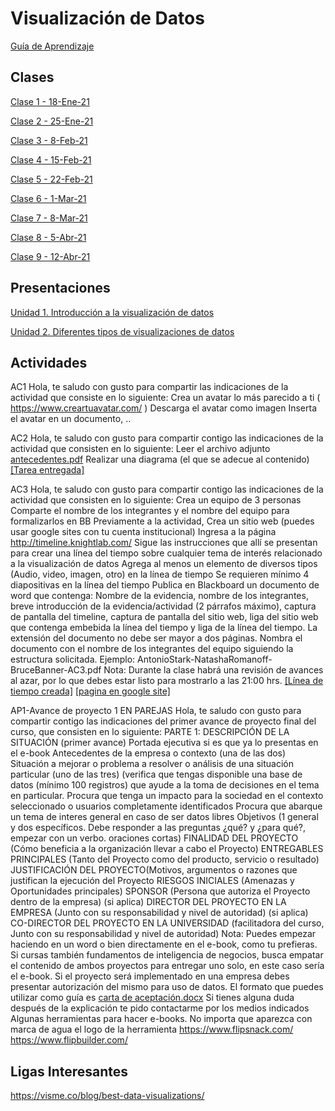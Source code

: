 # Visualización de Datos
[Guía de Aprendizaje](https://github.com/mosesmarin/Maestria-Ciencia-de-datos-e-inteligencia-de-negocios/blob/master/Visualizacion-de-Datos/presentaciones/DAT504-VISUALIZACIO%CC%81N%20DE%20DATOS-GUIA%20DE%20APRENDIZAJE.pdf)

## Clases
[Clase 1 - 18-Ene-21](https://youtu.be/pe_jBqiaWT4)

[Clase 2 - 25-Ene-21](https://youtu.be/JYlKXy-Ek04)

[Clase 3 - 8-Feb-21](https://youtu.be/Sl1dg-bXBTI)

[Clase 4 - 15-Feb-21](https://youtu.be/AtRfWLkQ-f4)

[Clase 5 - 22-Feb-21](https://youtu.be/G85hrqARodA)

[Clase 6 - 1-Mar-21](https://youtu.be/5R_aeHHQhg8)

[Clase 7 - 8-Mar-21](https://youtu.be/Ykk0IQdAdpw)

[Clase 8 - 5-Abr-21](https://youtu.be/E2o4u5L_kqs)

[Clase 9 - 12-Abr-21](https://youtu.be/JYO0mzlNAP8)





## Presentaciones
[Unidad 1. Introducción a la visualización de datos](https://github.com/mosesmarin/Maestria-Ciencia-de-datos-e-inteligencia-de-negocios/blob/master/Visualizacion-de-Datos/presentaciones/DAT504-Unidad%201%20Primavera%202021.pdf)

[Unidad 2. Diferentes tipos de visualizaciones de datos](https://github.com/mosesmarin/Maestria-Ciencia-de-datos-e-inteligencia-de-negocios/blob/master/Visualizacion-de-Datos/presentaciones/DAT504-Unidad%202%20Primavera%202021.pdf)

## Actividades

AC1
Hola, te saludo con gusto para compartir las indicaciones de la actividad que consiste en lo siguiente: Crea un avatar lo más parecido a ti ( https://www.creartuavatar.com/ ) Descarga el avatar como imagen Inserta el avatar en un documento, ..

AC2
Hola, te saludo con gusto para compartir contigo las indicaciones de la actividad que consisten en lo siguiente:
Leer el archivo adjunto [antecedentes.pdf](https://github.com/mosesmarin/Maestria-Ciencia-de-datos-e-inteligencia-de-negocios/blob/master/Visualizacion-de-Datos/archivos/antecedentes_compressed.pdf)
Realizar una diagrama (el que se adecue al contenido)
[[Tarea entregada]](https://github.com/mosesmarin/Maestria-Ciencia-de-datos-e-inteligencia-de-negocios/blob/master/Visualizacion-de-Datos/archivos/Moises-Marin-AC2.pdf)

AC3
Hola, te saludo con gusto para compartir contigo las indicaciones de la actividad que consisten en lo siguiente:
Crea un equipo de 3 personas
Comparte el nombre de los integrantes y el nombre del equipo para formalizarlos en BB
Previamente a la actividad,
Crea un sitio web (puedes usar google sites con tu cuenta institucional)
Ingresa a la página http://timeline.knightlab.com/
Sigue las instrucciones que allí se presentan para crear una línea del tiempo sobre cualquier tema de interés relacionado a la visualización de datos
Agrega al menos un elemento de diversos tipos (Audio, video, imagen, otro) en la línea de tiempo
Se requieren mínimo 4 diapositivas en la línea del tiempo
Publica en Blackboard un documento de word que contenga: Nombre de la evidencia, nombre de los integrantes, breve introducción de la evidencia/actividad (2 párrafos máximo), captura de pantalla del timeline, captura de pantalla del sitio web, liga del sitio web que contenga embebida la línea del tiempo y liga de la línea del tiempo.
La extensión del documento no debe ser mayor a dos páginas.
Nombra el documento con el nombre de los integrantes del equipo siguiendo la estructura solicitada. Ejemplo: AntonioStark-NatashaRomanoff-BruceBanner-AC3.pdf
Nota: Durante la clase habrá una revisión de avances al azar, por lo que debes estar listo para mostrarlo a las 21:00 hrs.
[[Línea de tiempo creada]](https://cdn.knightlab.com/libs/timeline3/latest/embed/index.html?source=1ZCQRaIT_B_fWwYsOhkAYBO7rOkDZ3F5S_6Pu-E16e6s&font=Default&lang=en&initial_zoom=2&height=650%27)
[[pagina en google site]](https://sites.google.com/upaep.edu.mx/datamaticos-ac3/inicio)

AP1-Avance de proyecto 1
EN PAREJAS
Hola, te saludo con gusto para compartir contigo las indicaciones del primer avance de proyecto final del curso, que consisten en lo siguiente:
PARTE 1: DESCRIPCIÓN DE LA SITUACIÓN (primer avance)
Portada ejecutiva si es que ya lo presentas en el e-book
Antecedentes de la empresa o contexto (una de las dos)
Situación a mejorar o problema a resolver o análisis de una situación particular (uno de las tres) (verifica que tengas disponible una base de datos (mínimo 100 registros) que ayude a la toma de decisiones en el tema en particular. 
Procura que tenga un impacto para la sociedad en el contexto seleccionado o usuarios completamente identificados
Procura que abarque un tema de interes general en caso de ser datos libres
Objetivos (1 general y dos específicos. Debe responder a las preguntas ¿qué? y ¿para qué?, empezar con un verbo. oraciones cortas)
FINALIDAD DEL PROYECTO (Cómo beneficia a la organización llevar a cabo el Proyecto)
ENTREGABLES PRINCIPALES (Tanto del Proyecto como del producto, servicio o resultado)
JUSTIFICACIÓN DEL PROYECTO(Motivos, argumentos o razones que justifican la ejecución del Proyecto
RIESGOS INICIALES (Amenazas y Oportunidades principales)
SPONSOR (Persona que autoriza el Proyecto dentro de la empresa) (si aplica)
DIRECTOR DEL PROYECTO EN LA EMPRESA (Junto con su responsabilidad y nivel de autoridad) (si aplica)
CO-DIRECTOR DEL PROYECTO EN LA UNIVERSIDAD (facilitadora del curso, Junto con su responsabilidad y nivel de autoridad)
Nota:
Puedes empezar haciendo en un word o bien directamente en el e-book, como tu prefieras.
Si cursas también fundamentos de inteligencia de negocios, busca empatar el contenido de ambos proyectos para entregar uno solo, en este caso sería el e-book.
Si el proyecto será implementado en una empresa debes presentar autorización del mismo para uso de datos. El formato que puedes utilizar como guía es
[carta de aceptación.docx](https://github.com/mosesmarin/Maestria-Ciencia-de-datos-e-inteligencia-de-negocios/blob/master/Visualizacion-de-Datos/archivos/carta%20de%20aceptaci%C3%B3n.pdf)
Si tienes alguna duda después de la explicación te pido contactarme por los medios indicados
Algunas herramientas para hacer e-books. No importa que aparezca con marca de agua el logo de la herramienta
https://www.flipsnack.com/
https://www.flipbuilder.com/



## Ligas Interesantes

https://visme.co/blog/best-data-visualizations/
